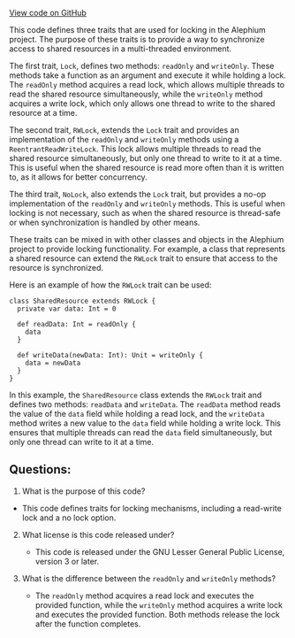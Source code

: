 [View code on GitHub](https://github.com/oxygenium/oxygenium/util/src/main/scala/org/oxygenium/util/RWLock.scala)

This code defines three traits that are used for locking in the Alephium project. The purpose of these traits is to provide a way to synchronize access to shared resources in a multi-threaded environment. 

The first trait, `Lock`, defines two methods: `readOnly` and `writeOnly`. These methods take a function as an argument and execute it while holding a lock. The `readOnly` method acquires a read lock, which allows multiple threads to read the shared resource simultaneously, while the `writeOnly` method acquires a write lock, which only allows one thread to write to the shared resource at a time. 

The second trait, `RWLock`, extends the `Lock` trait and provides an implementation of the `readOnly` and `writeOnly` methods using a `ReentrantReadWriteLock`. This lock allows multiple threads to read the shared resource simultaneously, but only one thread to write to it at a time. This is useful when the shared resource is read more often than it is written to, as it allows for better concurrency. 

The third trait, `NoLock`, also extends the `Lock` trait, but provides a no-op implementation of the `readOnly` and `writeOnly` methods. This is useful when locking is not necessary, such as when the shared resource is thread-safe or when synchronization is handled by other means. 

These traits can be mixed in with other classes and objects in the Alephium project to provide locking functionality. For example, a class that represents a shared resource can extend the `RWLock` trait to ensure that access to the resource is synchronized. 

Here is an example of how the `RWLock` trait can be used:

```
class SharedResource extends RWLock {
  private var data: Int = 0

  def readData: Int = readOnly {
    data
  }

  def writeData(newData: Int): Unit = writeOnly {
    data = newData
  }
}
```

In this example, the `SharedResource` class extends the `RWLock` trait and defines two methods: `readData` and `writeData`. The `readData` method reads the value of the `data` field while holding a read lock, and the `writeData` method writes a new value to the `data` field while holding a write lock. This ensures that multiple threads can read the `data` field simultaneously, but only one thread can write to it at a time.
## Questions: 
 1. What is the purpose of this code?
   - This code defines traits for locking mechanisms, including a read-write lock and a no lock option.

2. What license is this code released under?
   - This code is released under the GNU Lesser General Public License, version 3 or later.

3. What is the difference between the `readOnly` and `writeOnly` methods?
   - The `readOnly` method acquires a read lock and executes the provided function, while the `writeOnly` method acquires a write lock and executes the provided function. Both methods release the lock after the function completes.
